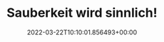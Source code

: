 ---
date: '2022-03-22T10:10:01.856493+00:00'
found_at: '2014-12-24'
found_url: http://www.lenor.com/de/Produkte/LenorVollwaschmittel
title: Sauberkeit wird sinnlich!
---